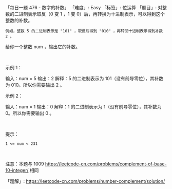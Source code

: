 「每日一题 476 - 数字的补数」
「难度」: Easy
「标签」: 位运算
「题目」: 对整数的二进制表示取反（0 变 1 ，1 变 0）后，再转换为十进制表示，可以得到这个整数的补数。


	例如，整数 5 的二进制表示是 "101" ，取反后得到 "010" ，再转回十进制表示得到补数 2 。


给你一个整数 num ，输出它的补数。

 




示例 1：

输入：num = 5
输出：2
解释：5 的二进制表示为 101（没有前导零位），其补数为 010。所以你需要输出 2 。


示例 2：

输入：num = 1
输出：0
解释：1 的二进制表示为 1（没有前导零位），其补数为 0。所以你需要输出 0 。


 

提示：


	1 <= num < 231


 

注意：本题与 1009 https://leetcode-cn.com/problems/complement-of-base-10-integer/ 相同


「题解」: https://leetcode-cn.com/problems/number-complement/solution/
